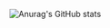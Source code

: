 ![Anurag's GitHub stats](https://github-readme-stats.vercel.app/api?username=danielkaio&show_icons=true&theme=transparent)



